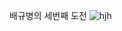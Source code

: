 배규병의 세번째 도전
![hjh](http://photo.hankooki.com/newsphoto/v001/2015/05/21/sz010620150521160211_X_01_C_1.jpg)
